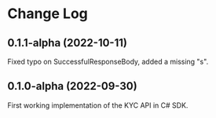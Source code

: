 
# Change Log

## 0.1.1-alpha (2022-10-11)
Fixed typo on SuccessfulResponseBody, added a missing "s".

## 0.1.0-alpha (2022-09-30)
First working implementation of the KYC API in C# SDK.
